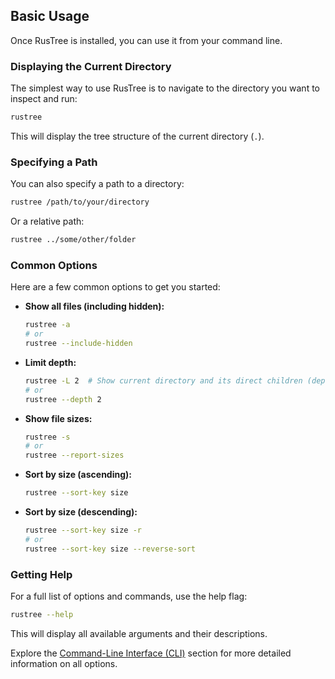 ## Basic Usage

Once RusTree is installed, you can use it from your command line.

### Displaying the Current Directory

The simplest way to use RusTree is to navigate to the directory you want to inspect and run:

```bash
rustree
```

This will display the tree structure of the current directory (`.`).

### Specifying a Path

You can also specify a path to a directory:

```bash
rustree /path/to/your/directory
```

Or a relative path:

```bash
rustree ../some/other/folder
```

### Common Options

Here are a few common options to get you started:

- **Show all files (including hidden):**

  ```bash
  rustree -a
  # or
  rustree --include-hidden
  ```

- **Limit depth:**

  ```bash
  rustree -L 2  # Show current directory and its direct children (depth 1 and 2)
  # or
  rustree --depth 2
  ```

- **Show file sizes:**

  ```bash
  rustree -s
  # or
  rustree --report-sizes
  ```

- **Sort by size (ascending):**

  ```bash
  rustree --sort-key size
  ```

- **Sort by size (descending):**

  ```bash
  rustree --sort-key size -r
  # or
  rustree --sort-key size --reverse-sort
  ```

### Getting Help

For a full list of options and commands, use the help flag:

```bash
rustree --help
```

This will display all available arguments and their descriptions.

Explore the [Command-Line Interface (CLI)](../cli_usage.md) section for more detailed information on all options.